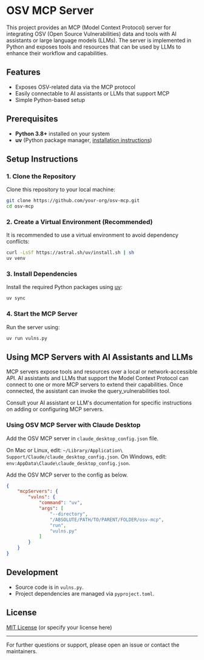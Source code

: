 # OSV MCP Server

This project provides an MCP (Model Context Protocol) server for integrating OSV (Open Source Vulnerabilities) data and tools with AI assistants or large language models (LLMs). The server is implemented in Python and exposes tools and resources that can be used by LLMs to enhance their workflow and capabilities.

## Features

- Exposes OSV-related data via the MCP protocol
- Easily connectable to AI assistants or LLMs that support MCP
- Simple Python-based setup

## Prerequisites

- **Python 3.8+** installed on your system
- **uv** (Python package manager, [installation instructions](https://github.com/astral-sh/uv))

## Setup Instructions

### 1. Clone the Repository

Clone this repository to your local machine:

```bash
git clone https://github.com/your-org/osv-mcp.git
cd osv-mcp
```

### 2. Create a Virtual Environment (Recommended)

It is recommended to use a virtual environment to avoid dependency conflicts:

```bash
curl -LsSf https://astral.sh/uv/install.sh | sh
uv venv
```

### 3. Install Dependencies

Install the required Python packages using [uv](https://github.com/astral-sh/uv):

```bash
uv sync
```

### 4. Start the MCP Server

Run the server using:

```bash
uv run vulns.py
```

## Using MCP Servers with AI Assistants and LLMs

MCP servers expose tools and resources over a local or network-accessible API. AI assistants and LLMs that support the Model Context Protocol can connect to one or more MCP servers to extend their capabilities. Once connected, the assistant can invoke the query_vulnerabilities tool.

Consult your AI assistant or LLM's documentation for specific instructions on adding or configuring MCP servers.

### Using OSV MCP Server with Claude Desktop

Add the OSV MCP server in `claude_desktop_config.json` file.

On Mac or Linux, edit: `~/Library/Application\ Support/Claude/claude_desktop_config.json`.
On Windows, edit: `env:AppData\Claude\claude_desktop_config.json`.

Add the OSV MCP server to the config as below.

```json
{
    "mcpServers": {
        "vulns": {
            "command": "uv",
            "args": [
                "--directory",
                "/ABSOLUTE/PATH/TO/PARENT/FOLDER/osv-mcp",
                "run",
                "vulns.py"
            ]
        }
    }
}
```

## Development

- Source code is in `vulns.py`.
- Project dependencies are managed via `pyproject.toml`.

## License

[MIT License](LICENSE) (or specify your license here)

---

For further questions or support, please open an issue or contact the maintainers.
